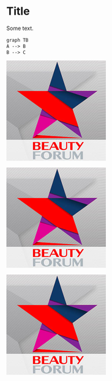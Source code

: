 
# Title

Some text.

~~~mermaid
graph TB
A --> B
B --> C
~~~

![Relative_path](./test_img.jpeg)

![Relative_path1](test_img.jpeg)

![ABSurl](https://github.com/appfirebs/testfiles/blob/18be63b8bff85b8b8517d66f68a2db5442f4575e/test_img.jpeg)

